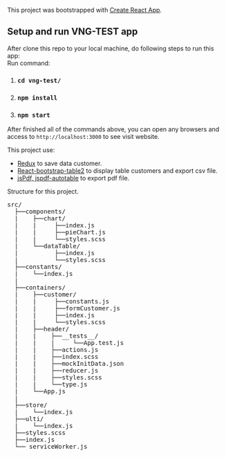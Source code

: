 This project was bootstrapped with [Create React App](https://github.com/facebook/create-react-app).

## Setup and run VNG-TEST app

After clone this repo to your local machine, do following steps to run this app:   
Run command:
1. ### `cd vng-test/`
2. ### `npm install`
3. ### `npm start`

After finished all of the commands above, you can open any browsers and   
access to `http://localhost:3000` to see visit website.

This project use:   
 * [Redux](https://redux.js.org/) to save data customer.
 * [React-bootstrap-table2](https://react-bootstrap-table.github.io/react-bootstrap-table2/) to display table customers and export csv file.
 * [jsPdf, jspdf-autotable](https://www.npmjs.com/package/jspdf-autotable) to export pdf file.



Structure for this project.   

<pre>
src/   
  ├──components/  
  |    ├──chart/   
  |    |     ├──index.js   
  |    |     ├──pieChart.js   
  |    |     └──styles.scss   
  |    └──dataTable/   
  |          ├──index.js   
  |          └──styles.scss   
  ├──constants/   
  |    └──index.js   
  |
  ├──containers/   
  |    ├──customer/
  |    |     ├──constants.js      
  |    |     ├──formCustomer.js   
  |    |     ├──index.js   
  |    |     └──styles.scss   
  |    ├──header/   
  |    |    ├──__tests__/   
  |    |    |     └──App.test.js   
  |    |    ├──actions.js   
  |    |    ├──index.scss      
  |    |    ├──mockInitData.json      
  |    |    ├──reducer.js  
  |    |    ├──styles.scss      
  |    |    └──type.js   
  |    └──App.js   
  |
  ├──store/   
  |    └──index.js   
  ├──ulti/   
  |    └──index.js   
  ├──styles.scss   
  ├──index.js   
  └── serviceWorker.js
</pre>
